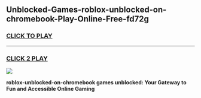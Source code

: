 
## Unblocked-Games-roblox-unblocked-on-chromebook-Play-Online-Free-fd72g
<h3>
<a href="https://premium76.site?title=roblox-unblocked-on-chromebook&ref=26A">CLICK TO PLAY</a></h3>
<hr>

<h3>
<a href="https://premium76.site?title=roblox-unblocked-on-chromebook&ref=26A">CLICK 2 PLAY</a>
  
</h3>

<a href="https://premium76.site?title=roblox-unblocked-on-chromebook&ref=26A"><img src="https://clearcache.store/games.png"></a>


**roblox-unblocked-on-chromebook games unblocked: Your Gateway to Fun and Accessible Online Gaming**
